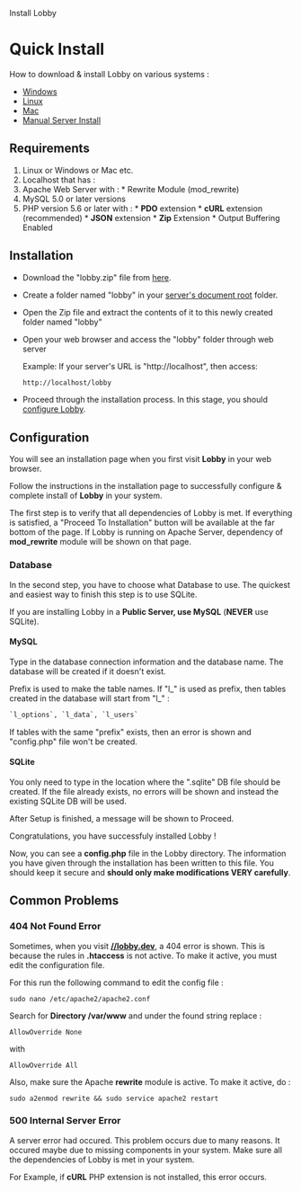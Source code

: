 Install Lobby

# Quick Install

How to download & install Lobby on various systems :

* [Windows](/docs/quick/windows)
* [Linux](/docs/quick/linux)
* [Mac](/docs/quick/mac)
* [Manual Server Install](/docs/quick/manual)

## Requirements

1. Linux or Windows or Mac etc.
2. Localhost that has :
  1. Apache Web Server with :
    * Rewrite Module (mod_rewrite)
  2. MySQL 5.0 or later versions
  3. PHP version 5.6 or later with :
    * **PDO** extension
    * **cURL** extension (recommended)
    * **JSON** extension
    * **Zip** Extension
    * Output Buffering Enabled

## Installation

* Download the "lobby.zip" file from [here](/download#direct).
* Create a folder named "lobby" in your [server's document root](http://www.karelia.com/support/sandvox/help/z/Document_Root.html) folder.
* Open the Zip file and extract the contents of it to this newly created folder named "lobby"
* Open your web browser and access the "lobby" folder through web server

  Example: If your server's URL is "http://localhost", then access:
  ```html
  http://localhost/lobby
  ```
* Proceed through the installation process. In this stage, you should [configure Lobby](#section-configuration).

## Configuration

You will see an installation page when you first visit **Lobby** in your web browser.

Follow the instructions in the installation page to successfully configure & complete install of **Lobby** in your system.

The first step is to verify that all dependencies of Lobby is met. If everything is satisfied, a "Proceed To Installation" button will be available at the far bottom of the page. If Lobby is running on Apache Server, dependency of **mod_rewrite** module will be shown on that page.
  
### Database
  
In the second step, you have to choose what Database to use. The quickest and easiest way to finish this step is to use SQLite.

If you are installing Lobby in a **Public Server, use MySQL** (**NEVER** use SQLite).

#### MySQL

Type in the database connection information and the database name. The database will be created if it doesn't exist.

Prefix is used to make the table names. If "l\_" is used as prefix, then tables created in the database will start from "l_" :
```sql
`l_options`, `l_data`, `l_users`
```

If tables with the same "prefix" exists, then an error is shown and "config.php" file won't be created.

#### SQLite

You only need to type in the location where the ".sqlite" DB file should be created. If the file already exists, no errors will be shown and instead the existing SQLite DB will be used.
  
After Setup is finished, a message will be shown to Proceed.

Congratulations, you have successfuly installed Lobby !

Now, you can see a **config.php** file in the Lobby directory. The information you have given through the installation has been written to this file. You should keep it secure and **should only make modifications VERY carefully**.

## Common Problems

### 404 Not Found Error

Sometimes, when you visit **[//lobby.dev](//lobby.dev)**, a 404 error is shown. This is because the rules in **.htaccess** is not active. To make it active, you must edit the configuration file.

For this run the following command to edit the config file :

```
sudo nano /etc/apache2/apache2.conf
```
Search for **Directory /var/www** and under the found string replace :

```
AllowOverride None
```
with

```
AllowOverride All
```

Also, make sure the Apache **rewrite** module is active. To make it active, do : 
```
sudo a2enmod rewrite && sudo service apache2 restart
```

### 500 Internal Server Error

A server error had occured. This problem occurs due to many reasons. It occured maybe due to missing components in your system. Make sure all the dependencies of Lobby is met in your system.

For Example, if **cURL** PHP extension is not installed, this error occurs.
